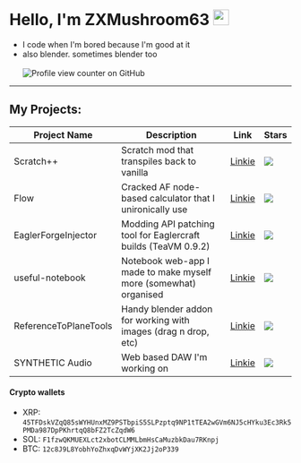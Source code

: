 # Hello, I'm ZXMushroom63 <img src="https://avatars.githubusercontent.com/u/116805577" width=28>
- I code when I'm bored because I'm good at it
- also blender. sometimes blender too\
\
![Profile view counter on GitHub](https://komarev.com/ghpvc/?username=ZXMushroom63)
-------
## My Projects:
| Project Name | Description | Link | Stars |
| -------- | ------- | ------- | ------- |
| Scratch++ | Scratch mod that transpiles back to vanilla  |  [Linkie](https://github.com/ZXMushroom63/scratch-gui) | ![](https://img.shields.io/github/stars/ZXMushroom63/scratch-gui?style=social) |
| Flow | Cracked AF node-based calculator that I unironically use |  [Linkie](https://github.com/ZXMushroom63/Flow) | ![](https://img.shields.io/github/stars/ZXMushroom63/Flow?style=social) |
| EaglerForgeInjector | Modding API patching tool for Eaglercraft builds (TeaVM 0.9.2) | [Linkie](https://github.com/eaglerforge/EaglerForgeInjector/) | ![](https://img.shields.io/github/stars/EaglerForge/EaglerForgeInjector?style=social) |
| useful-notebook | Notebook web-app I made to make myself more (somewhat) organised |  [Linkie](https://github.com/ZXMushroom63/useful-notebook) | ![](https://img.shields.io/github/stars/ZXMushroom63/useful-notebook?style=social) |
| ReferenceToPlaneTools | Handy blender addon for working with images (drag n drop, etc) |  [Linkie](https://github.com/ZXMushroom63/ReferenceToPlaneTools) | ![](https://img.shields.io/github/stars/ZXMushroom63/ReferenceToPlaneTools?style=social) |
| SYNTHETIC Audio | Web based DAW I'm working on |  [Linkie](https://github.com/ZXMushroom63/synthetic-audio) | ![](https://img.shields.io/github/stars/ZXMushroom63/synthetic-audio?style=social) |

#### Crypto wallets
- XRP: `45TFDskVZqQ85sWYHUnxMZ9PSTbpiS5SLPzptq9NP1tTEA2wGVm6NJ5cHYku3Ec3Rk5PMDa987DpPKhrtqQ8bFZ2TcZqdW6`
- SOL: `F1fzwQKMUEXLct2xbotCLMMLbmHsCaMuzbkDau7RKnpj`
- BTC: `12c8J9L8YobhYoZhxqDvWYjXK2Jj2oP339`
